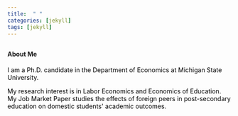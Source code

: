 ```yaml
---
title:  " "
categories: [jekyll]
tags: [jekyll]
---
```



<h4 style="margin-top:30px;" id="working-papers"><strong>About Me</strong></h4>

<p><font color="#000000">I am a Ph.D. candidate in the Department of Economics at Michigan State University.</font></p>
  
 
<p><font color="#000000"> My research interest is in Labor Economics and Economics of Education. My Job Market Paper studies the effects of foreign peers in post-secondary education on domestic students' academic outcomes. </font></p>

<!-- 
<p style="color:#000000;">For more information, please see my <a href="{{ site.baseurl }}/files/CV_Anjali_P_Verma.pdf"><b><font face="Arial" color="#C35900">CV </font></b></a> or contact me at  <a href="mailto:{{ site.author.email }}" title="Email {{ site.author.email }}" target="_blank"><b><font face="Arial" color="#C35900">anjali.priya@utexas.edu</font></b></a>.</p>


<h4 style="margin-top:40px;" id="working-papers"><b><font face="Arial"><u>Selected Papers:</u></font></b></h4>
<p style="margin-top:10px;"><a href="{{ site.baseurl }}/files/Disruptive Interactions_JMP_Anjali P Verma.pdf" target="_blank"><font face="Arial" size="3" style="color:#C35900"><b>Disruptive Interactions: Long-run Peer Effects of Disciplinary Schools</b></font></a> - <font size="2" style="color:#606060;"> with A. Yonah Meiselman </font><font style="color:#000000;"></font></p>
  
<p style="margin-top:-10px;"><a href="{{ site.baseurl }}/files/Clean Energy, Gender, and Labor Supply.pdf" target="_blank"><font face="Arial" size="3" style="color:#C35900"><b>Clean Energy Access: Gender Disparity, Health, and Labor Supply</b></font></a> - <font size="2" style="color:#606060;"> with Imelda,</font>
<font size="3" style="color:#606060;">  <strong>Forthcoming, </strong></font> <font size="3" style="color:#000000;"><strong> Economic Journal</strong> </font></p>
  
<p><font color="#000000"> To view my full research page, click <a href="https://anjalipverma.github.io/research/"><b><font face="Arial" color="#C35900"> here</font></b></a>.</font></p>

-->
